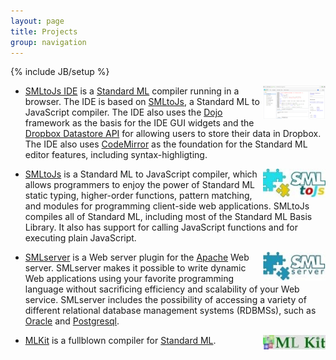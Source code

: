 ```yaml
---
layout: page
title: Projects
group: navigation
---
```

{% include JB/setup %}

<a href="http://www.smlserver.org/ide"><img width="100" alt="SML IDE" align="right" src="/images/smlide_small.png"></a>

* [SMLtoJs IDE](http://www.smlserver.org/ide) is a [Standard ML](http://sml-family.org/)
compiler running in a browser. The IDE is based on
[SMLtoJs](http://www.smlserver.org/smltojs), a Standard ML to
JavaScript compiler. The IDE also uses the
[Dojo](http://www.dojotoolkit.org/) framework as the basis for the IDE
GUI widgets and the [Dropbox Datastore
API](https://www.dropbox.com/developers/datastore) for allowing users
to store their data in Dropbox. The IDE also uses
[CodeMirror](http://codemirror.net/) as the foundation for the
Standard ML editor features, including syntax-highligting.

<a href="http://www.smlserver.org/smltojs"><img width="100" alt="SMLtoJs" align="right" src="/images/smltojs_logo.jpg"></a>

* [SMLtoJs](http://www.smlserver.org/smltojs) is a Standard ML to
JavaScript compiler, which allows programmers to enjoy the power of
Standard ML static typing, higher-order functions, pattern matching,
and modules for programming client-side web applications. SMLtoJs
compiles all of Standard ML, including most of the Standard ML Basis
Library. It also has support for calling JavaScript functions and for
executing plain JavaScript.

<a href="http://www.smlserver.org"><img width="100" alt="SMLserver" align="right" src="/images/smlserver_logo.jpg"></a>

* [SMLserver](http://www.smlserver.org/) is a Web server plugin for
the [Apache](http://www.apache.org/) Web server. SMLserver makes it possible to write dynamic
Web applications using your favorite programming language without
sacrificing efficiency and scalability of your Web service. SMLserver
includes the possibility of accessing a variety of different
relational database management systems (RDBMSs), such as [Oracle](http://www.oracle.com/) and
[Postgresql](http://www.postgresql.org/).

<a href="http://melsman.github.io/mlkit"><img width="100" alt="MLKit" align="right" src="/images/mlkit_logo.png"></a>

* [MLKit](http://melsman.github.io/mlkit) is a fullblown
compiler for [Standard ML](http://sml-family.org/).



